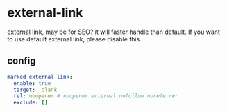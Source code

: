 # external-link

external link, may be for SEO? it will faster handle than default. If you want to use default external link, please disable this.

## config

```yml
marked_external_link:
  enable: true
  target: _blank
  rel: noopener # noopener external nofollow noreferrer
  exclude: []
```


